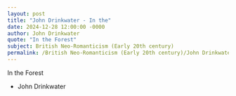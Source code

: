 ```yaml
---
layout: post
title: "John Drinkwater - In the"
date: 2024-12-28 12:00:00 -0000
author: John Drinkwater
quote: "In the Forest"
subject: British Neo-Romanticism (Early 20th century)
permalink: /British Neo-Romanticism (Early 20th century)/John Drinkwater/John Drinkwater - In the
---
```


In the Forest

- John Drinkwater
